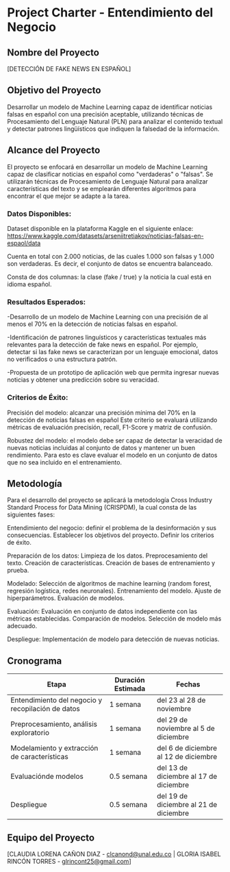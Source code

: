 # Project Charter - Entendimiento del Negocio

## Nombre del Proyecto

[DETECCIÓN DE FAKE NEWS EN ESPAÑOL]

## Objetivo del Proyecto

Desarrollar un modelo de Machine Learning capaz de identificar noticias falsas en español con una precisión aceptable, utilizando técnicas de Procesamiento del Lenguaje Natural (PLN) para analizar el contenido textual y detectar patrones lingüísticos que indiquen la falsedad de la información.

## Alcance del Proyecto

El proyecto se enfocará en desarrollar un modelo de Machine Learning capaz de clasificar noticias en español como "verdaderas" o "falsas". Se utilizarán técnicas de Procesamiento de Lenguaje Natural para analizar características del texto y se emplearán diferentes algoritmos para encontrar el que mejor se adapte a la tarea.

### Datos Disponibles:

Dataset disponible en la plataforma Kaggle en el siguiente enlace: https://www.kaggle.com/datasets/arseniitretiakov/noticias-falsas-en-espaol/data

Cuenta en total con 2.000 noticias, de las cuales 1.000 son falsas y 1.000 son verdaderas. Es decir, el conjunto de datos se encuentra balanceado.

Consta de dos columnas: la clase (fake / true) y la noticia la cual está en idioma español.

### Resultados Esperados:

-Desarrollo de un modelo de Machine Learning con una precisión de al menos el 70% en la detección de noticias falsas en español.

-Identificación de patrones linguísticos y características textuales más relevantes para la detección de fake news en español. Por ejemplo, detectar si las fake news se caracterizan por un lenguaje emocional, datos no verificados o una estructura patrón.

-Propuesta de un prototipo de aplicación web que permita ingresar nuevas noticias y obtener una predicción sobre su veracidad.

### Criterios de Éxito:

Precisión del modelo: alcanzar una precisión mínima del 70% en la detección de noticias falsas en español Este criterio se evaluará utilizando métricas de evaluación precisión, recall, F1-Score y matriz de confusión.

Robustez del modelo: el modelo debe ser capaz de detectar la veracidad de nuevas noticias incluidas al conjunto de datos y mantener un buen rendimiento. Para esto es clave evaluar el modelo en un conjunto de datos que no sea incluido en el entrenamiento.


## Metodología

Para el desarrollo del proyecto se aplicará la metodología Cross Industry Standard Process for Data Mining (CRISPDM), la cual consta de las siguientes fases:

Entendimiento del negocio: definir el problema de la desinformación y sus consecuencias. Establecer los objetivos del proyecto. Definir los criterios de éxito.

Preparación de los datos: Limpieza de los datos. Preprocesamiento del texto. Creación de características. Creación de bases de entrenamiento y prueba.

Modelado: Selección de algoritmos de machine learning (random forest, regresión logística, redes neuronales). Entrenamiento del modelo. Ajuste de hiperparámetros. Evaluación de modelos.

Evaluación: Evaluación en conjunto de datos independiente con las métricas establecidas. Comparación de modelos. Selección de modelo más adecuado.

Despliegue: Implementación de modelo para detección de nuevas noticias.

## Cronograma

| Etapa | Duración Estimada | Fechas |
|------|---------|-------|
| Entendimiento del negocio y recopilación de datos | 1 semana | del 23 al 28 de noviembre |
| Preprocesamiento, análisis exploratorio | 1 semana | del 29 de noviembre al 5 de diciembre |
| Modelamiento y extracción de características | 1 semana | del 6 de diciembre al 12 de diciembre |
| Evaluaciónde modelos | 0.5 semana | del 13 de diciembre al 17 de diciembre |
| Despliegue | 0.5 semana | del 19 de diciembre al 21 de diciembre  |

## Equipo del Proyecto

[CLAUDIA LORENA CAÑON DIAZ - clcanond@unal.edu.co | GLORIA ISABEL RINCÓN TORRES - glrincont25@gmail.com]




